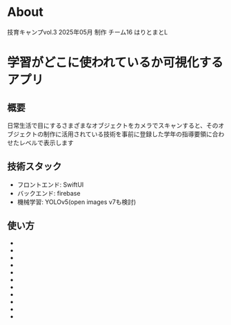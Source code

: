 # About
技育キャンプvol.3 2025年05月 制作
チーム16 はりとまとL

# 学習がどこに使われているか可視化するアプリ

## 概要
日常生活で目にするさまざまなオブジェクトをカメラでスキャンすると、そのオブジェクトの制作に活用されている技術を事前に登録した学年の指導要領に合わせたレベルで表示します

## 技術スタック
- フロントエンド: SwiftUI
- バックエンド: firebase
- 機械学習: YOLOv5(open images v7も検討)

## 使い方
-
-
-
-
-
-
-
-
-
-
-
